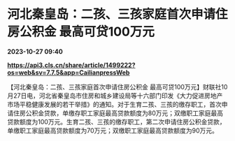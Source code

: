 # 河北秦皇岛：二孩、三孩家庭首次申请住房公积金 最高可贷100万元

**2023-10-27 09:40**

**https://api3.cls.cn/share/article/1499222?os=web&sv=7.7.5&app=CailianpressWeb**

【河北秦皇岛：二孩、三孩家庭首次申请住房公积金 最高可贷100万元】财联社10月27日电，河北省秦皇岛市住房和城乡建设局等十六部门印发《大力促进房地产市场平稳健康发展的若干举措》的通知。对于生育二孩、三孩的缴存职工，首次申请住房公积金贷款，单缴存职工家庭最高贷款额度为80万元；双缴职工家庭最高贷款额度为100万元。生育二孩、三孩的缴存职工，第二次申请住房公积金贷款，单缴职工家庭最高贷款额度为70万元；双缴职工家庭最高贷款额度为90万元。